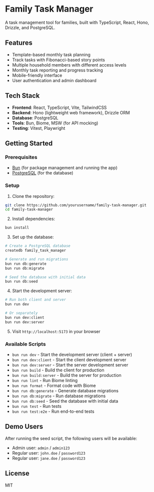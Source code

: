 # Family Task Manager

A task management tool for families, built with TypeScript, React, Hono, Drizzle, and PostgreSQL.

## Features

- Template-based monthly task planning
- Track tasks with Fibonacci-based story points
- Multiple household members with different access levels
- Monthly task reporting and progress tracking
- Mobile-friendly interface
- User authentication and admin dashboard

## Tech Stack

- **Frontend**: React, TypeScript, Vite, TailwindCSS
- **Backend**: Hono (lightweight web framework), Drizzle ORM
- **Database**: PostgreSQL
- **Tools**: Bun, Biome, MSW (for API mocking)
- **Testing**: Vitest, Playwright

## Getting Started

### Prerequisites

- [Bun](https://bun.sh/) (for package management and running the app)
- [PostgreSQL](https://www.postgresql.org/) (for the database)

### Setup

1. Clone the repository:

```bash
git clone https://github.com/yourusername/family-task-manager.git
cd family-task-manager
```

2. Install dependencies:

```bash
bun install
```

3. Set up the database:

```bash
# Create a PostgreSQL database
createdb family_task_manager

# Generate and run migrations
bun run db:generate
bun run db:migrate

# Seed the database with initial data
bun run db:seed
```

4. Start the development server:

```bash
# Run both client and server
bun run dev

# Or separately
bun run dev:client
bun run dev:server
```

5. Visit `http://localhost:5173` in your browser

### Available Scripts

- `bun run dev` - Start the development server (client + server)
- `bun run dev:client` - Start the client development server
- `bun run dev:server` - Start the server development server
- `bun run build` - Build the client for production
- `bun run build:server` - Build the server for production
- `bun run lint` - Run Biome linting
- `bun run format` - Format code with Biome
- `bun run db:generate` - Generate database migrations
- `bun run db:migrate` - Run database migrations
- `bun run db:seed` - Seed the database with initial data
- `bun run test` - Run tests
- `bun run test:e2e` - Run end-to-end tests

## Demo Users

After running the seed script, the following users will be available:

- Admin user: `admin` / `admin123`
- Regular user: `john.doe` / `password123`
- Regular user: `jane.doe` / `password123`

## License

MIT
